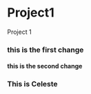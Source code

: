 # Project1
Project 1 
### this is the first change
#### this is the second change
### This is Celeste

